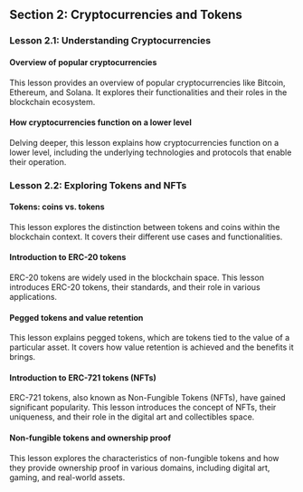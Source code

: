## Section 2: Cryptocurrencies and Tokens

### Lesson 2.1: Understanding Cryptocurrencies

#### Overview of popular cryptocurrencies

This lesson provides an overview of popular cryptocurrencies like Bitcoin, Ethereum, and Solana. It explores their functionalities and their roles in the blockchain ecosystem.

#### How cryptocurrencies function on a lower level

Delving deeper, this lesson explains how cryptocurrencies function on a lower level, including the underlying technologies and protocols that enable their operation.

### Lesson 2.2: Exploring Tokens and NFTs

#### Tokens: coins vs. tokens

This lesson explores the distinction between tokens and coins within the blockchain context. It covers their different use cases and functionalities.

#### Introduction to ERC-20 tokens

ERC-20 tokens are widely used in the blockchain space. This lesson introduces ERC-20 tokens, their standards, and their role in various applications.

#### Pegged tokens and value retention

This lesson explains pegged tokens, which are tokens tied to the value of a particular asset. It covers how value retention is achieved and the benefits it brings.

#### Introduction to ERC-721 tokens (NFTs)

ERC-721 tokens, also known as Non-Fungible Tokens (NFTs), have gained significant popularity. This lesson introduces the concept of NFTs, their uniqueness, and their role in the digital art and collectibles space.

#### Non-fungible tokens and ownership proof

This lesson explores the characteristics of non-fungible tokens and how they provide ownership proof in various domains, including digital art, gaming, and real-world assets.

